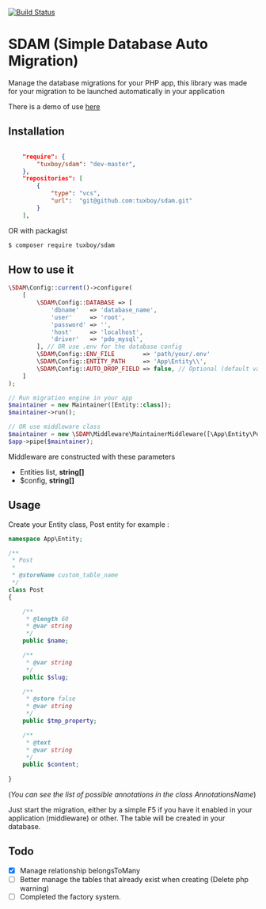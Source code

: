[![Build Status](https://travis-ci.org/TuxBoy/SDAM.svg?branch=master)](https://travis-ci.org/TuxBoy/Migration)

# SDAM (Simple Database Auto Migration) 

Manage the database migrations for your PHP app, this library was made for your migration to be launched
automatically in your application

There is a demo of use [here](https://github.com/TuxBoy/Migration-demo)

## Installation

````json

    "require": {
        "tuxboy/sdam": "dev-master",
    },
    "repositories": [
        {
            "type": "vcs",
            "url":  "git@github.com:tuxboy/sdam.git"
        }
    ],
````

OR with packagist

```bash
$ composer require tuxboy/sdam
```

## How to use it

````php
\SDAM\Config::current()->configure(
    [
        \SDAM\Config::DATABASE => [
            'dbname'   => 'database_name',
            'user'     => 'root',
            'password' => '',
            'host'     => 'localhost',
            'driver'   => 'pdo_mysql',
        ], // OR use .env for the database config
        \SDAM\Config::ENV_FILE        => 'path/your/.env'
        \SDAM\Config::ENTITY_PATH     => 'App\Entity\\',
        \SDAM\Config::AUTO_DROP_FIELD => false, // Optional (default value is true)
    ]
);

// Run migration engine in your app
$maintainer = new Maintainer([Entity::class]);
$maintainer->run();

// OR use middleware class
$maintainer = new \SDAM\Middleware\MaintainerMiddleware([\App\Entity\Post::class], $config);
$app->pipe($maintainer);
````

Middleware are constructed with these parameters

* Entities list, **string[]**
* $config, **string[]**

## Usage

Create your Entity class, Post entity for example :

```php
namespace App\Entity;

/**
 * Post
 *
 * @storeName custom_table_name
 */
class Post
{

    /**
     * @length 60
     * @var string
     */
    public $name;

    /**
     * @var string
     */
    public $slug;

    /**
     * @store false
     * @var string
     */
    public $tmp_property;

    /**
     * @text
     * @var string
     */
    public $content;
        
}
```
(*You can see the list of possible annotations in the class AnnotationsName*)

Just start the migration, either by a simple F5 if you have it enabled in your application (middleware) or other.
The table will be created in your database.

## Todo

- [X] Manage relationship belongsToMany
- [ ] Better manage the tables that already exist when creating (Delete php warning)
- [ ] Completed the factory system.
